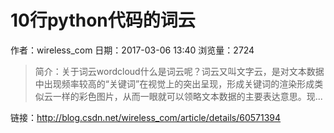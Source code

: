 # 10行python代码的词云
作者：wireless_com
日期：2017-03-06 13:40
浏览量：2724
> 简介：关于词云wordcloud什么是词云呢？词云又叫文字云，是对文本数据中出现频率较高的“关键词”在视觉上的突出呈现，形成关键词的渲染形成类似云一样的彩色图片，从而一眼就可以领略文本数据的主要表达意思。现...

 链接：http://blog.csdn.net/wireless_com/article/details/60571394
